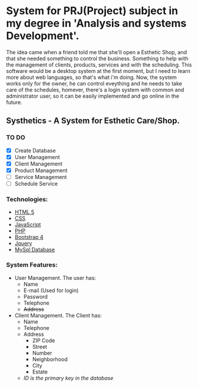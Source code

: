 # System for PRJ(Project) subject in my degree in 'Analysis and systems Development'.
The idea came when a friend told me that she'll open a Esthetic Shop, and that she needed something to control the business. Something to help with the management of clients, products, services and with the scheduling. This software would be a desktop system at the first moment, but I need to learn more about web languages, so that's what i'm doing. Now, the system works only for the owner, he can control eveything and he needs to take care of the schedules, homever, there's a login system with common and administrator user, so it can be easily implemented and go online in the future.
## Systhetics - A System for Esthetic Care/Shop.
### **TO DO**
- [X] Create Database
- [X] User Management
- [X] Client Management
- [X] Product Management
- [ ] Service Management
- [ ] Schedule Service

### **Technologies:**
  - [HTML 5](https://www.w3schools.com/html/html5_intro.asp)  
  - [CSS](https://www.w3schools.com/css/)  
  - [JavaScript](https://www.javascript.com/) 
  - [PHP](http://www.php.net/) 
  - [Bootstrap 4](https://getbootstrap.com/) 
  - [Jquery](https://jquery.com/) 
  - [MySql Database](https://www.mysql.com/)

### **System Features:**
- User Management. The user has:
  - Name
  - E-mail (Used for login)
  - Password
  - Telephone
  - ~~Address~~
- Client Management. The Client has:
  - Name
  - Telephone
  - Address
    - ZIP Code
    - Street
    - Number
    - Neighborhood
    - City
    - Estate
  - *ID is the primary key in the database*
